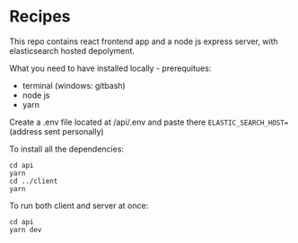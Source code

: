 # Recipes

This repo contains react frontend app and a node js express server, with elasticsearch hosted depolyment.

What you need to have installed locally - prerequitues:
- terminal (windows: gitbash)
- node js
- yarn 

Create a .env file located at /api/.env and paste there 
`ELASTIC_SEARCH_HOST=`(address sent personally) 

To install all the dependencies: 
```
cd api
yarn
cd ../client
yarn
```

To run both client and server at once:
```
cd api
yarn dev
```
